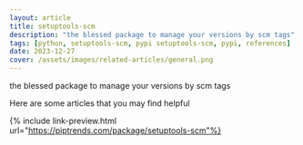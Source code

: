 ```yaml
---
layout: article
title: setuptools-scm
description: "the blessed package to manage your versions by scm tags"
tags: [python, setuptools-scm, pypi setuptools-scm, pypi, references]
date: 2023-12-27
cover: /assets/images/related-articles/general.png
---
```


the blessed package to manage your versions by scm tags

Here are some articles that you may find helpful

{% include link-preview.html url="https://piptrends.com/package/setuptools-scm"%}